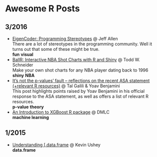 # Awesome R Posts

## 3/2016

* [EigenCoder: Programming Stereotypes](http://trestletech.com/2016/03/09/eigencoder/) @ Jeff Allen <br/> There are a lot of stereotypes in the programming community. Well it turns out that some of these might be true. <br/> **fun** **visual**
* [BallR: Interactive NBA Shot Charts with R and Shiny](http://toddwschneider.com/posts/ballr-interactive-nba-shot-charts-with-r-and-shiny/) @ Todd W. Schneider <br/> Make your own shot charts for any NBA player dating back to 1996 <br/> **shiny** **NBA**
* [It’s not the p-values’ fault – reflections on the recent ASA statement (+relevant R resources)](http://www.r-statistics.com/2016/03/its-not-the-p-values-fault-reflections-on-the-recent-asa-statement/) @ Tal Galili & Yoav Benjamini <br/> This post highlights points raised by Yoav Benjamini in his official response to the ASA statement, as well as offers a list of relevant R resources. <br/> **p-value** **theory**
* [An Introduction to XGBoost R package](http://dmlc.ml/rstats/2016/03/10/xgboost.html) @ DMLC <br/> **machine learning** 

## 1/2015

* [Understanding \[.data.frame](https://kevinushey.github.io/blog/2015/01/24/understanding-data-frame-subsetting/) @ Kevin Ushey<br/> **data.frame**

